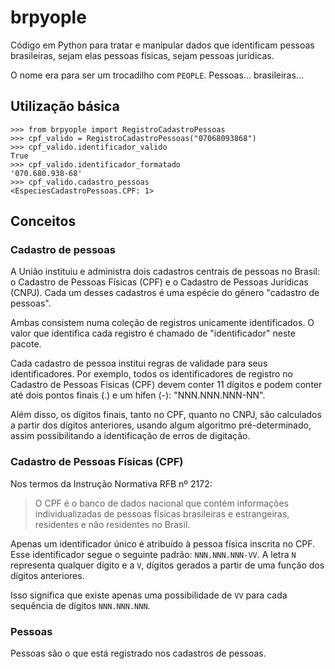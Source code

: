 # brpyople

Código em Python para tratar e manipular dados que identificam pessoas brasileiras, sejam elas 
pessoas físicas, sejam pessoas jurídicas.

O nome era para ser um trocadilho com `PEOPLE`. Pessoas... brasileiras...

## Utilização básica
```pycon
>>> from brpyople import RegistroCadastroPessoas
>>> cpf_valido = RegistroCadastroPessoas("07068093868")
>>> cpf_valido.identificador_valido
True
>>> cpf_valido.identificador_formatado
'070.680.938-68'
>>> cpf_valido.cadastro_pessoas
<EspeciesCadastroPessoas.CPF: 1>
```

## Conceitos
### Cadastro de pessoas
A União instituiu e administra dois cadastros centrais de pessoas no Brasil: o Cadastro de Pessoas 
Físicas (CPF) e o Cadastro de Pessoas Jurídicas (CNPJ). Cada um desses cadastros é uma espécie do 
gênero "cadastro de pessoas".

Ambas consistem numa coleção de registros unicamente identificados. O valor que identifica cada 
registro é chamado de "identificador" neste pacote.

Cada cadastro de pessoa institui regras de validade para seus identificadores. Por exemplo,
todos os identificadores de registro no Cadastro de Pessoas Físicas (CPF) devem conter 11
dígitos e podem conter até dois pontos finais (.) e um hífen (-): "NNN.NNN.NNN-NN".

Além disso, os dígitos finais, tanto no CPF, quanto no CNPJ, são calculados a partir dos dígitos
anteriores, usando algum algoritmo pré-determinado, assim possibilitando a identificação de
erros de digitação.

### Cadastro de Pessoas Físicas (CPF)
Nos termos da Instrução Normativa RFB nº 2172:
> O CPF é o banco de dados nacional que contém informações individualizadas de pessoas físicas
> brasileiras e estrangeiras, residentes e não residentes no Brasil.

Apenas um identificador único é atribuído à pessoa física inscrita no CPF. Esse identificador segue
o seguinte padrão: `NNN.NNN.NNN-VV`. A letra `N` representa qualquer dígito e a `V`, dígitos gerados
a partir de uma função dos dígitos anteriores.

Isso significa que existe apenas uma possibilidade de `VV` para cada sequência de dígitos
`NNN.NNN.NNN`.

### Pessoas
Pessoas são o que está registrado nos cadastros de pessoas.